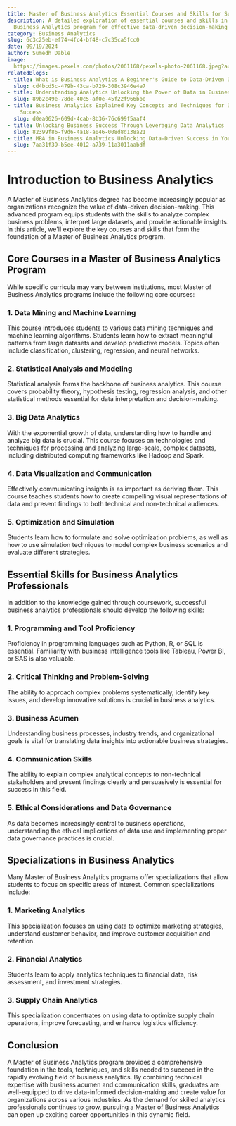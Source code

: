```yaml
---
title: Master of Business Analytics Essential Courses and Skills for Success
description: A detailed exploration of essential courses and skills in a Master of
  Business Analytics program for effective data-driven decision-making
category: Business Analytics
slug: 6c3c25eb-ef74-4fc4-bf48-c7c35ca5fcc0
date: 09/19/2024
author: Sumedh Dable
image: 
  https://images.pexels.com/photos/2061168/pexels-photo-2061168.jpeg?auto=compress&cs=tinysrgb&w=600
relatedBlogs:
- title: What is Business Analytics A Beginner's Guide to Data-Driven Decision Making
  slug: cd4bcd5c-479b-43ca-b729-308c3946e4e7
- title: Understanding Analytics Unlocking the Power of Data in Business
  slug: 89b2c49e-78de-40c5-af0e-45f22f966bbe
- title: Business Analytics Explained Key Concepts and Techniques for Data-Driven
    Success
  slug: d0ea0626-609d-4cab-8b36-76c699f5aaf4
- title: Unlocking Business Success Through Leveraging Data Analytics
  slug: 82399f86-f9d6-4a18-a046-008d8d138a21
- title: MBA in Business Analytics Unlocking Data-Driven Success in Your Career
  slug: 7aa31f39-b5ee-4012-a739-11a3011aabdf
---
```


# Introduction to Business Analytics

A Master of Business Analytics degree has become increasingly popular as organizations recognize the value of data-driven decision-making. This advanced program equips students with the skills to analyze complex business problems, interpret large datasets, and provide actionable insights. In this article, we'll explore the key courses and skills that form the foundation of a Master of Business Analytics program.

## Core Courses in a Master of Business Analytics Program

While specific curricula may vary between institutions, most Master of Business Analytics programs include the following core courses:

### 1. Data Mining and Machine Learning

This course introduces students to various data mining techniques and machine learning algorithms. Students learn how to extract meaningful patterns from large datasets and develop predictive models. Topics often include classification, clustering, regression, and neural networks.

### 2. Statistical Analysis and Modeling

Statistical analysis forms the backbone of business analytics. This course covers probability theory, hypothesis testing, regression analysis, and other statistical methods essential for data interpretation and decision-making.

### 3. Big Data Analytics

With the exponential growth of data, understanding how to handle and analyze big data is crucial. This course focuses on technologies and techniques for processing and analyzing large-scale, complex datasets, including distributed computing frameworks like Hadoop and Spark.

### 4. Data Visualization and Communication

Effectively communicating insights is as important as deriving them. This course teaches students how to create compelling visual representations of data and present findings to both technical and non-technical audiences.

### 5. Optimization and Simulation

Students learn how to formulate and solve optimization problems, as well as how to use simulation techniques to model complex business scenarios and evaluate different strategies.

## Essential Skills for Business Analytics Professionals

In addition to the knowledge gained through coursework, successful business analytics professionals should develop the following skills:

### 1. Programming and Tool Proficiency

Proficiency in programming languages such as Python, R, or SQL is essential. Familiarity with business intelligence tools like Tableau, Power BI, or SAS is also valuable.

### 2. Critical Thinking and Problem-Solving

The ability to approach complex problems systematically, identify key issues, and develop innovative solutions is crucial in business analytics.

### 3. Business Acumen

Understanding business processes, industry trends, and organizational goals is vital for translating data insights into actionable business strategies.

### 4. Communication Skills

The ability to explain complex analytical concepts to non-technical stakeholders and present findings clearly and persuasively is essential for success in this field.

### 5. Ethical Considerations and Data Governance

As data becomes increasingly central to business operations, understanding the ethical implications of data use and implementing proper data governance practices is crucial.

## Specializations in Business Analytics

Many Master of Business Analytics programs offer specializations that allow students to focus on specific areas of interest. Common specializations include:

### 1. Marketing Analytics

This specialization focuses on using data to optimize marketing strategies, understand customer behavior, and improve customer acquisition and retention.

### 2. Financial Analytics

Students learn to apply analytics techniques to financial data, risk assessment, and investment strategies.

### 3. Supply Chain Analytics

This specialization concentrates on using data to optimize supply chain operations, improve forecasting, and enhance logistics efficiency.

## Conclusion

A Master of Business Analytics program provides a comprehensive foundation in the tools, techniques, and skills needed to succeed in the rapidly evolving field of business analytics. By combining technical expertise with business acumen and communication skills, graduates are well-equipped to drive data-informed decision-making and create value for organizations across various industries. As the demand for skilled analytics professionals continues to grow, pursuing a Master of Business Analytics can open up exciting career opportunities in this dynamic field.